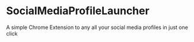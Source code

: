 # SocialMediaProfileLauncher
A simple Chrome Extension to any all your social media profiles in just one click 
